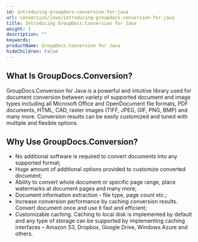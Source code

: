 ```yaml
---
id: introducing-groupdocs-conversion-for-java
url: conversion/java/introducing-groupdocs-conversion-for-java
title: Introducing GroupDocs.Conversion for Java
weight: 1
description: ""
keywords: 
productName: GroupDocs.Conversion for Java
hideChildren: False
---
```

## What Is GroupDocs.Conversion?

GroupDocs.Conversion for Java is a powerful and intuitive library used for document conversion between variety of supported document and image types including all Microsoft Office and OpenDocument file formats, PDF documents, HTML, CAD, raster images (TIFF, JPEG, GIF, PNG, BMP) and many more. Conversion results can be easily customized and tuned with multiple and flexible options.

## Why Use GroupDocs.Conversion?

*   No additional software is required to convert documents into any supported format;
*   Huge amount of additional options provided to customize converted document;
*   Ability to convert whole document or specific page range, place watermarks at document pages and many more;
*   Document information extraction - file type, page count etc.;
*   Increase conversion performance by caching conversion results. Convert document once and use it fast and efficient;
*   Customizable caching. Caching to local disk is implemented by default and any type of storage can be supported by implementing caching interfaces – Amazon S3, Dropbox, Google Drive, Windows Azure and others.
